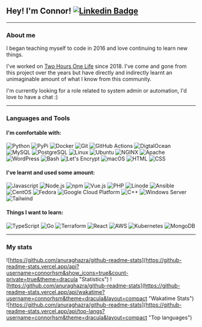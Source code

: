 <!--<div align="center"></div>-->
  
## Hey! I'm Connor! [![Linkedin Badge](https://img.shields.io/badge/-LinkedIn-0e76a8?style=flat-square&logo=Linkedin&logoColor=white)](https://www.linkedin.com/in/connorhsm/)


---

### About me
I began teaching myself to code in 2016 and love continuing to learn new things.

I've worked on [Two Hours One Life](https://github.com/twohoursonelife) since 2018. I've come and gone from this project over the years but have directly and indirectly learnt an unimaginable amount of what I know from this community.

I'm currently looking for a role related to system admin or automation, I'd love to have a chat :)

---

### Languages and Tools

#### I'm comfortable with:
<p>
  <img alt="Python" src="https://img.shields.io/badge/-Python-3776AB?style=flat-square&logo=python&logoColor=white" />
  <img alt="PyPi" src="https://img.shields.io/badge/-PyPi-3775A9?style=flat-square&logo=PyPi&logoColor=white" />
  <img alt="Docker" src="https://img.shields.io/badge/-Docker-2496ED?style=flat-square&logo=docker&logoColor=white" />
  <img alt="Git" src="https://img.shields.io/badge/-Git-F05032?style=flat-square&logo=Git&logoColor=white" />
  <img alt="GitHub Actions" src="https://img.shields.io/badge/-GitHub_Actions-2088FF?style=flat-square&logo=github-actions&logoColor=white" />
  <img alt="DigtalOcean" src="https://img.shields.io/badge/-DigitalOcean-0080FF?style=flat-square&logo=DigitalOcean&logoColor=white" />
  <img alt="MySQL" src="https://img.shields.io/badge/-MySQL-4479A1?style=flat-square&logo=MySQL&logoColor=white" />
  <img alt="PostgreSQL" src="https://img.shields.io/badge/-PostgreSQL-4169E1?style=flat-square&logo=PostgreSQL&logoColor=white" />
  <img alt="Linux" src="https://img.shields.io/badge/-Linux-FCC624?style=flat-square&logo=Linux&logoColor=white" />
  <img alt="Ubuntu" src="https://img.shields.io/badge/-Ubuntu-E95420?style=flat-square&logo=Ubuntu&logoColor=white" />
  <img alt="NGINX" src="https://img.shields.io/badge/-NGINX-009639?style=flat-square&logo=NGINX&logoColor=white" />
  <img alt="Apache" src="https://img.shields.io/badge/-Apache-D22128?style=flat-square&logo=Apache&logoColor=white" />
  <img alt="WordPress" src="https://img.shields.io/badge/-WordPress-21759B?style=flat-square&logo=WordPress&logoColor=white" />
  <img alt="Bash" src="https://img.shields.io/badge/-Bash-4EAA25?style=flat-square&logo=gnu-bash&logoColor=white" />
  <img alt="Let's Encrypt" src="https://img.shields.io/badge/-Let's_Encrypt-003A70?style=flat-square&logo=Let%E2%80%99s-Encrypt&logoColor=white" />
  <img alt="macOS" src="https://img.shields.io/badge/-macOS-000000?style=flat-square&logo=macOS&logoColor=white" />
  <img alt="HTML" src="https://img.shields.io/badge/-HTML-E34F26?style=flat-square&logo=HTML5&logoColor=white" />
  <img alt="CSS" src="https://img.shields.io/badge/-CSS-1572B6?style=flat-square&logo=CSS3&logoColor=white" />
</p>

#### I've learnt and used some amount:
<p>
  <img alt="Javascript" src="https://img.shields.io/badge/-JavaScript-F7DF1E?style=flat-square&logo=JavaScript&logoColor=white" />
  <img alt="Node.js" src="https://img.shields.io/badge/-Node.js-339933?style=flat-square&logo=NodedotJS&logoColor=white" />
  <img alt="npm" src="https://img.shields.io/badge/-npm-CB3837?style=flat-square&logo=npm&logoColor=white" />
  <img alt="Vue.js" src="https://img.shields.io/badge/-Vue.js-4FC08D?style=flat-square&logo=Vuedotjs&logoColor=white" />
  <img alt="PHP" src="https://img.shields.io/badge/-PHP-777BB4?style=flat-square&logo=PHP&logoColor=white" />
  <img alt="Linode" src="https://img.shields.io/badge/-Linode-00A95C?style=flat-square&logo=Linode&logoColor=white" />
  <img alt="Ansible" src="https://img.shields.io/badge/-Ansible-EE0000?style=flat-square&logo=Ansible&logoColor=white" />
  <img alt="CentOS" src="https://img.shields.io/badge/-CentOS-262577?style=flat-square&logo=CentOS&logoColor=white" />
  <img alt="Fedora" src="https://img.shields.io/badge/-Fedora-51A2DA?style=flat-square&logo=Fedora&logoColor=white" />
  <img alt="Google Cloud Platform" src="https://img.shields.io/badge/-Google_Cloud_Platform-4285F4?style=flat-square&logo=google-cloud&logoColor=white" />
  <img alt="C++" src="https://img.shields.io/badge/-C++-00599C?style=flat-square&logo=cplusplus&logoColor=white" />
  <img alt="Windows Server" src="https://img.shields.io/badge/-Windows_Server-0078D6?style=flat-square&logo=windows&logoColor=white" />
  <img alt="Tailwind" src="https://img.shields.io/badge/-Tailwind-06B6D4?style=flat-square&logo=Tailwind-CSS&logoColor=white" />
</p>

#### Things I want to learn:
<p>
  <img alt="TypeScript" src="https://img.shields.io/badge/-TypeScript-3178C6?style=flat-square&logo=TypeScript&logoColor=white" />
  <img alt="Go" src="https://img.shields.io/badge/-Go-00ADD8?style=flat-square&logo=Go&logoColor=white" />
  <img alt="Terraform" src="https://img.shields.io/badge/-Terraform-7B42BC?style=flat-square&logo=Terraform&logoColor=white" />
  <img alt="React" src="https://img.shields.io/badge/-React-61DAFB?style=flat-square&logo=React&logoColor=white" />
  <img alt="AWS" src="https://img.shields.io/badge/-AWS-232F3E?style=flat-square&logo=Amazon-AWS&logoColor=white" />
  <img alt="Kubernetes" src="https://img.shields.io/badge/-Kubernetes-326CE5?style=flat-square&logo=Kubernetes&logoColor=white" />
  <img alt="MongoDB" src="https://img.shields.io/badge/-MongoDB-47A248?style=flat-square&logo=MongoDB&logoColor=white" />
</p>

---

### My stats
![https://github.com/anuraghazra/github-readme-stats](https://github-readme-stats.vercel.app/api?username=connorhsm&show_icons=true&count-private=true&theme=dracula "Statistics")
![https://github.com/anuraghazra/github-readme-stats](https://github-readme-stats.vercel.app/api/wakatime?username=connorhsm&theme=dracula&layout=compact "Wakatime Stats")
![https://github.com/anuraghazra/github-readme-stats](https://github-readme-stats.vercel.app/api/top-langs?username=connorhsm&theme=dracula&layout=compact "Top languages")


<!--![https://github-readme-streak-stats.herokuapp.com/demo/](https://github-readme-streak-stats.herokuapp.com/?user=connorhsm&theme=dracula "Streaks")
![https://github.com/ryo-ma/github-profile-trophy](https://github-profile-trophy.vercel.app/?username=connorhsm&theme=dracula&rank=SSS,SS,S,AAA,AA,A,SECRET,UNKNOWN "Trophies") -->

<!--START_SECTION:waka-->
<!-- HIDE OLD WAKATIME STATS
```text
From: 08 March 2022 - To: 15 March 2022

Markdown     17 mins         ⣿⣿⣿⣿⣿⣿⣄⣀⣀⣀⣀⣀⣀⣀⣀⣀⣀⣀⣀⣀⣀⣀⣀⣀⣀   24.35 %
PHP          16 mins         ⣿⣿⣿⣿⣿⣷⣀⣀⣀⣀⣀⣀⣀⣀⣀⣀⣀⣀⣀⣀⣀⣀⣀⣀⣀   23.24 %
JSON         15 mins         ⣿⣿⣿⣿⣿⣦⣀⣀⣀⣀⣀⣀⣀⣀⣀⣀⣀⣀⣀⣀⣀⣀⣀⣀⣀   22.21 %
JavaScript   11 mins         ⣿⣿⣿⣿⣀⣀⣀⣀⣀⣀⣀⣀⣀⣀⣀⣀⣀⣀⣀⣀⣀⣀⣀⣀⣀   15.95 %
Python       6 mins          ⣿⣿⣤⣀⣀⣀⣀⣀⣀⣀⣀⣀⣀⣀⣀⣀⣀⣀⣀⣀⣀⣀⣀⣀⣀   09.13 %
Docker       2 mins          ⣶⣀⣀⣀⣀⣀⣀⣀⣀⣀⣀⣀⣀⣀⣀⣀⣀⣀⣀⣀⣀⣀⣀⣀⣀   02.99 %
```
-->
<!--END_SECTION:waka-->
